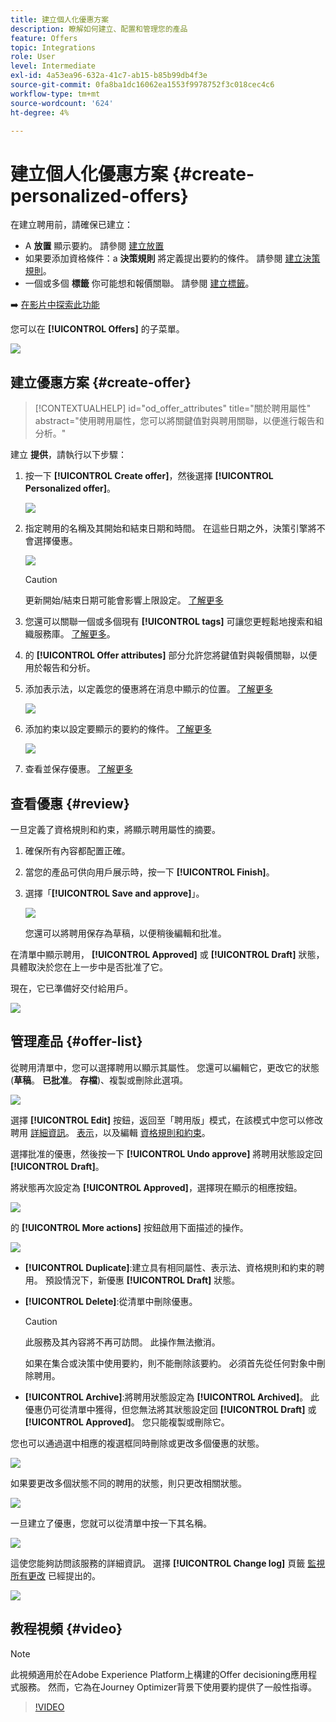 ```yaml
---
title: 建立個人化優惠方案
description: 瞭解如何建立、配置和管理您的產品
feature: Offers
topic: Integrations
role: User
level: Intermediate
exl-id: 4a53ea96-632a-41c7-ab15-b85b99db4f3e
source-git-commit: 0fa8ba1dc16062ea1553f9978752f3c018cec4c6
workflow-type: tm+mt
source-wordcount: '624'
ht-degree: 4%

---
```


# 建立個人化優惠方案 {#create-personalized-offers}

在建立聘用前，請確保已建立：

* A **放置** 顯示要約。 請參閱 [建立放置](../offer-library/creating-placements.md)
* 如果要添加資格條件：a **決策規則** 將定義提出要約的條件。 請參閱 [建立決策規則](../offer-library/creating-decision-rules.md)。
* 一個或多個 **標籤** 你可能想和報價關聯。 請參閱 [建立標籤](../offer-library/creating-tags.md)。

➡️ [在影片中探索此功能](#video)

您可以在 **[!UICONTROL Offers]** 的子菜單。

![](../assets/offers_list.png)

## 建立優惠方案 {#create-offer}

>[!CONTEXTUALHELP]
>id="od_offer_attributes"
>title="關於聘用屬性"
>abstract="使用聘用屬性，您可以將關鍵值對與聘用關聯，以便進行報告和分析。"

建立 **提供**，請執行以下步驟：

1. 按一下 **[!UICONTROL Create offer]**，然後選擇 **[!UICONTROL Personalized offer]**。

   ![](../assets/create_offer.png)

1. 指定聘用的名稱及其開始和結束日期和時間。 在這些日期之外，決策引擎將不會選擇優惠。

   ![](../assets/offer_details.png)

   >[!CAUTION]
   >
   >更新開始/結束日期可能會影響上限設定。 [了解更多](add-constraints.md#capping-change-date)

1. 您還可以關聯一個或多個現有 **[!UICONTROL tags]** 可讓您更輕鬆地搜索和組織服務庫。 [了解更多](creating-tags.md)。

1. 的 **[!UICONTROL Offer attributes]** 部分允許您將鍵值對與報價關聯，以便用於報告和分析。

1. 添加表示法，以定義您的優惠將在消息中顯示的位置。 [了解更多](add-representations.md)

   ![](../assets/channel-placement.png)

1. 添加約束以設定要顯示的要約的條件。 [了解更多](add-constraints.md)

   ![](../assets/offer-constraints-example.png)

1. 查看並保存優惠。 [了解更多](#review)

## 查看優惠 {#review}

一旦定義了資格規則和約束，將顯示聘用屬性的摘要。

1. 確保所有內容都配置正確。

1. 當您的產品可供向用戶展示時，按一下 **[!UICONTROL Finish]**。

1. 選擇「**[!UICONTROL Save and approve]**」。

   ![](../assets/offer_review.png)

   您還可以將聘用保存為草稿，以便稍後編輯和批准。

在清單中顯示聘用， **[!UICONTROL Approved]** 或 **[!UICONTROL Draft]** 狀態，具體取決於您在上一步中是否批准了它。

現在，它已準備好交付給用戶。

![](../assets/offer_created.png)

## 管理產品 {#offer-list}

從聘用清單中，您可以選擇聘用以顯示其屬性。 您還可以編輯它，更改它的狀態(**草稿**。 **已批准**。 **存檔**)、複製或刪除此選項。

![](../assets/offer_created.png)

選擇 **[!UICONTROL Edit]** 按鈕，返回至「聘用版」模式，在該模式中您可以修改聘用 [詳細資訊](#create-offer)。 [表示](#representations)，以及編輯 [資格規則和約束](#eligibility)。

選擇批准的優惠，然後按一下 **[!UICONTROL Undo approve]** 將聘用狀態設定回 **[!UICONTROL Draft]**。

將狀態再次設定為 **[!UICONTROL Approved]**，選擇現在顯示的相應按鈕。

![](../assets/offer_approve.png)

的 **[!UICONTROL More actions]** 按鈕啟用下面描述的操作。

![](../assets/offer_more-actions.png)

* **[!UICONTROL Duplicate]**:建立具有相同屬性、表示法、資格規則和約束的聘用。 預設情況下，新優惠 **[!UICONTROL Draft]** 狀態。
* **[!UICONTROL Delete]**:從清單中刪除優惠。

   >[!CAUTION]
   >
   >此服務及其內容將不再可訪問。 此操作無法撤消。
   >
   >如果在集合或決策中使用要約，則不能刪除該要約。 必須首先從任何對象中刪除聘用。

* **[!UICONTROL Archive]**:將聘用狀態設定為 **[!UICONTROL Archived]**。 此優惠仍可從清單中獲得，但您無法將其狀態設定回 **[!UICONTROL Draft]** 或 **[!UICONTROL Approved]**。 您只能複製或刪除它。

您也可以通過選中相應的複選框同時刪除或更改多個優惠的狀態。

![](../assets/offer_multiple-selection.png)

如果要更改多個狀態不同的聘用的狀態，則只更改相關狀態。

![](../assets/offer_change-status.png)

一旦建立了優惠，您就可以從清單中按一下其名稱。

![](../assets/offer_click-name.png)

這使您能夠訪問該服務的詳細資訊。 選擇 **[!UICONTROL Change log]** 頁籤 [監視所有更改](../get-started/user-interface.md#monitoring-changes) 已經提出的。

![](../assets/offer_information.png)

## 教程視頻 {#video}

>[!NOTE]
>
>此視頻適用於在Adobe Experience Platform上構建的Offer decisioning應用程式服務。 然而，它為在Journey Optimizer背景下使用要約提供了一般性指導。

>[!VIDEO](https://video.tv.adobe.com/v/329375?quality=12)
